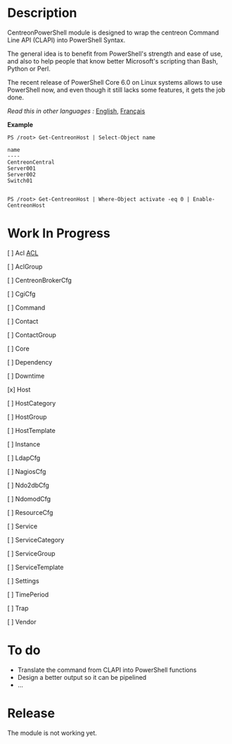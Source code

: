# Description

CentreonPowerShell module is designed to wrap the centreon Command Line API (CLAPI) into PowerShell Syntax.

The general idea is to benefit from PowerShell's strength and ease of use, and also to help people that know better Microsoft's scripting than Bash, Python or Perl.

The recent release of PowerShell Core 6.0 on Linux systems allows to use PowerShell now, and even though it still lacks some features, it gets the job done.

_Read this in other languages :_ [English](https://github.com/Clebam/CentreonPowerShell/blob/Development/README.md), [Français](https://github.com/Clebam/CentreonPowerShell/blob/Development/README.FR.md)

__Example__
```
PS /root> Get-CentreonHost | Select-Object name

name
----
CentreonCentral
Server001
Server002
Switch01


PS /root> Get-CentreonHost | Where-Object activate -eq 0 | Enable-CentreonHost
```
# Work In Progress
[ ] Acl [ACL](https://documentation.centreon.com/docs/centreon-clapi/en/latest/objects/acl.html)

[ ] AclGroup

[ ] CentreonBrokerCfg

[ ] CgiCfg

[ ] Command

[ ] Contact

[ ] ContactGroup

[ ] Core

[ ] Dependency

[ ] Downtime

[x] Host

[ ] HostCategory

[ ] HostGroup

[ ] HostTemplate

[ ] Instance

[ ] LdapCfg

[ ] NagiosCfg

[ ] Ndo2dbCfg

[ ] NdomodCfg

[ ] ResourceCfg

[ ] Service

[ ] ServiceCategory

[ ] ServiceGroup

[ ] ServiceTemplate

[ ] Settings

[ ] TimePeriod

[ ] Trap

[ ] Vendor


# To do

- Translate the command from CLAPI into PowerShell functions
- Design a better output so it can be pipelined
- ...

# Release

The module is not working yet.